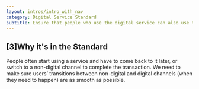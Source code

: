 ```yaml
---
layout: intros/intro_with_nav
category: Digital Service Standard
subtitle: Ensure that people who use the digital service can also use the other available channels if needed, without repetition or confusion.
---
```


## [3]Why it's in the Standard

People often start using a service and have to come back to it later, or switch to a non-digital channel to complete the transaction. We need to make sure users’ transitions between non-digital and digital channels (when they need to happen) are as smooth as possible.
